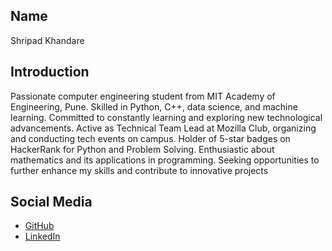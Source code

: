 ## Name
Shripad Khandare

## Introduction
Passionate computer engineering student from MIT Academy of Engineering, Pune. Skilled in Python, C++, data science, and machine learning. Committed to constantly learning and exploring new technological advancements. Active as Technical Team Lead at Mozilla Club, organizing and conducting tech events on campus. Holder of 5-star badges on HackerRank for Python and Problem Solving. Enthusiastic about mathematics and its applications in programming. Seeking opportunities to further enhance my skills and contribute to innovative projects

## Social Media
- [GitHub](https://github.com/Shripad735)
- [LinkedIn](https://www.linkedin.com/in/shripad-khandare-39a2a2203/)
